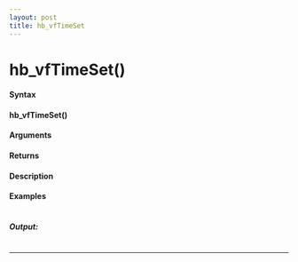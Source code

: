```yaml
---
layout: post
title: hb_vfTimeSet
---
```


# hb_vfTimeSet()


#### Syntax

#### hb_vfTimeSet()

#### Arguments

#### Returns

#### Description

#### Examples

```

```

##### Output:

```

```

---